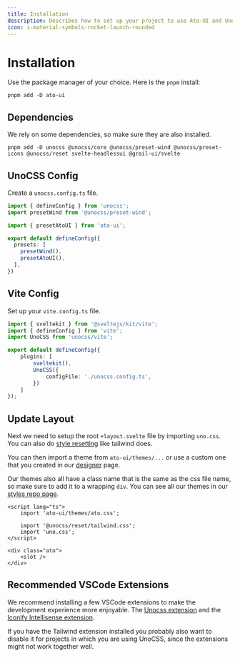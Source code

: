 ```yaml
---
title: Installation
description: Describes how to set up your project to use Ato-UI and UnoCSS.
icon: i-material-symbols-rocket-launch-rounded
---
```


# Installation

Use the package manager of your choice. Here is the `pnpm` install:

```shell hideHeader
pnpm add -D ato-ui
```

## Dependencies

We rely on some dependencies, so make sure they are also installed.

```shell hideHeader
pnpm add -D unocss @unocss/core @unocss/preset-wind @unocss/preset-icons @unocss/reset svelte-headlessui @grail-ui/svelte
```

## UnoCSS Config

Create a `unocss.config.ts` file.

```typescript title="unocss.config.ts"
import { defineConfig } from 'unocss';
import presetWind from '@unocss/preset-wind';

import { presetAtoUI } from 'ato-ui';

export default defineConfig({
  presets: [
    presetWind(),
    presetAtoUI(),
  ],
})
```

## Vite Config

Set up your `vite.config.ts` file.

```typescript title="vite.config.ts"
import { sveltekit } from '@sveltejs/kit/vite';
import { defineConfig } from 'vite';
import UnoCSS from 'unocss/vite';

export default defineConfig({
	plugins: [
		sveltekit(),
		UnoCSS({
      		configFile: './unocss.config.ts',
		})
	]
});
```

## Update Layout

Next we need to setup the root `+layout.svelte` file by importing `uno.css`. You can also do [style resetting](https://unocss.dev/guide/style-reset) like tailwind does. 

You can then import a theme from `ato-ui/themes/...` or use a custom one that you created in our [designer](/designer) page.

Our themes also all have a class name that is the same as the css file name, so make sure to add it to a wrapping `div`. You can see all our themes in our [styles repo page](https://github.com/bennymi/ato-ui/tree/main/src/lib/styles/themes).

```svelte title="./src/routes/+layout.svelte"
<script lang="ts">
	import 'ato-ui/themes/ato.css';

	import '@unocss/reset/tailwind.css';
	import 'uno.css';
</script>

<div class="ato">
    <slot />
</div>
```

## Recommended VSCode Extensions

We recommend installing a few VSCode extensions to make the development experience more enjoyable. The [Unocss extension](https://marketplace.visualstudio.com/items?itemName=antfu.unocss) and the [Iconify Intellisense extension](https://marketplace.visualstudio.com/items?itemName=antfu.iconify).

If you have the Tailwind extension installed you probably also want to disable it for projects in which you are using UnoCSS, since the extensions might not work together well.
